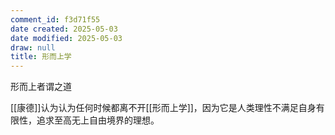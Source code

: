 ```yaml
---
comment_id: f3d71f55
date created: 2025-05-03
date modified: 2025-05-03
draw: null
title: 形而上学
---
```

形而上者谓之道

[[康德]]认为认为任何时候都离不开[[形而上学]]，因为它是人类理性不满足自身有限性，追求至高无上自由境界的理想。
